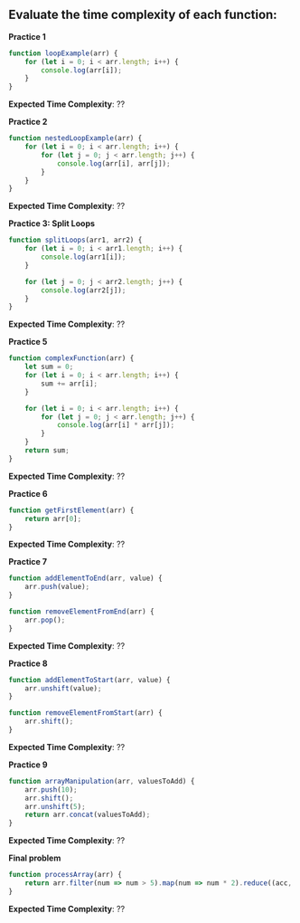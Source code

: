 ## Evaluate the time complexity of each function:

**Practice 1**
```javascript
function loopExample(arr) {
    for (let i = 0; i < arr.length; i++) {
        console.log(arr[i]);
    }
}
```
**Expected Time Complexity**: ??

**Practice 2**
```javascript
function nestedLoopExample(arr) {
    for (let i = 0; i < arr.length; i++) {
        for (let j = 0; j < arr.length; j++) {
            console.log(arr[i], arr[j]);
        }
    }
}
```
**Expected Time Complexity**: ??

**Practice 3: Split Loops**
```javascript
function splitLoops(arr1, arr2) {
    for (let i = 0; i < arr1.length; i++) {
        console.log(arr1[i]);
    }

    for (let j = 0; j < arr2.length; j++) {
        console.log(arr2[j]);
    }
}
```
**Expected Time Complexity**: ??


**Practice 5**
```javascript
function complexFunction(arr) {
    let sum = 0;
    for (let i = 0; i < arr.length; i++) {
        sum += arr[i];
    }

    for (let i = 0; i < arr.length; i++) {
        for (let j = 0; j < arr.length; j++) {
            console.log(arr[i] * arr[j]);
        }
    }
    return sum;
}
```
**Expected Time Complexity**: ??

**Practice 6**
```javascript
function getFirstElement(arr) {
    return arr[0];
}
```
**Expected Time Complexity**: ??



**Practice  7**

```javascript
function addElementToEnd(arr, value) {
    arr.push(value);
}

function removeElementFromEnd(arr) {
    arr.pop();
}
```

**Expected Time Complexity**: ??

**Practice 8**

```javascript
function addElementToStart(arr, value) {
    arr.unshift(value);
}

function removeElementFromStart(arr) {
    arr.shift();
}
```

**Expected Time Complexity**: ??

**Practice 9**

```javascript
function arrayManipulation(arr, valuesToAdd) {
    arr.push(10);
    arr.shift();
    arr.unshift(5);
    return arr.concat(valuesToAdd);
}
```

**Expected Time Complexity**: ??


**Final problem**
```javascript
function processArray(arr) {
    return arr.filter(num => num > 5).map(num => num * 2).reduce((acc, currVal) => acc + currVal, 0);
}

```
**Expected Time Complexity**: ??
